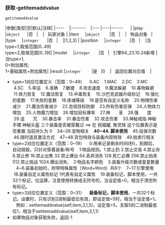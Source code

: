 ### 获取-getitemaddvalue

`getitemaddvalue`

|参数|类型|空|默认|注释|
|:----    |:-------    |:--- |----|------      |
|play     |`object`      |否   |    |   玩家对象 |
|item     |`object`        |否   |    |   物品对象   |
|type     |`integer`       |否   |    |[1,2,3] |
|position     |`integer`       |否   |    |当type=1,取值范围[0..49] <br /> type=2,取值范围[0..19]|
|model     |`integer`       |否   |   引擎64_23.10.24新增 |当type=1,<br />0=附加属性;<br />1=基础属性+附加属性|
|result |`integer`         |是   |0    |   返回位置对应值    |

* type=1对应位置定义（范围：0~49）
   0.AC
   1.MAC
   2.DC
   3.MC
   4.SC
   5.幸运
   6.准确
   7.敏捷
   8.攻击速度
   9.魔法躲避
   10.毒物躲避
   11.体力恢复
   12.魔法恢复
   13.中毒恢复
   15.沙巴克武器升级标记
   16.强化的星数 
   17.失败的星数
   18.炼魂等级
   19.是否有自定义名称
   20.物理伤害减少
   21.魔法伤害减少
   22.忽视目标防御
   23.所有伤害反弹
   24.人物体力增加
   25.人物魔力增加
   26.增加目标爆率
   27.神       圣
   28.强       度
   29.诅       咒
   30.暴击率
   31.暴击伤害
   32.攻击伤害
   33.神秘戒指 神秘手镯 神秘头盔 三个装备是否被穿戴过 ==&gt; 在 祝福罐, 聚灵珠 这个位置表示是否重置 当前持久为 0
   34~39.宠物相关
   **40~44. 脚本使用**
   45.投保次数
   46.限时道具激活方式
   47~48.背包特效与装备内观特效
   49.拍卖行相关
* type=2对应位置定义（范围：0~19）
   0:用来记录剩余时间(秒)，到期后，自动销毁，只针对穿着装备/称号
   1:物品规则。1.禁止扔 2.禁止交易 4.禁止存 8.禁止修 16.禁止出售 32.禁止爆出 64.丢弃消失 128.死亡必爆 256.禁止拍卖 512.禁止挑战 1024.爆出消失;
   2:物品名字颜色
   3.装备升级次数或星星数量
   4~6.装备初始时，附带特殊属性（Word+Word）共6个
   7~17.引擎使用
   18.装备自定义属性标记 1代表有自定义属性
   19.装备标记，脚本使用，一共32个标记，位运算，注意使用转换成无符号的，当设定值=0，相当于清空所有标记。
* type=3对应位置定义（范围：0~31）
   **装备标记，脚本使用**，一共32个标记。设置时，只有识别2进制最低位有效，即设定值=5时，相当于设定值=1。
   例如：setitemaddvalue(self,item,3,1,5)，设定值=5，支取5的二进制最低位1，相当于setitemaddvalue(self,item,3,1,1)
* 如果物品对象获取失败，返回-1

